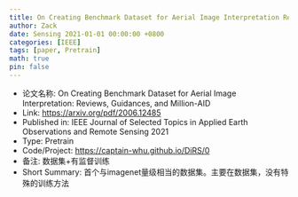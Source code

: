 ```yaml
---
title: On Creating Benchmark Dataset for Aerial Image Interpretation Reviews, Guidances, and Million-AID
author: Zack
date: Sensing 2021-01-01 00:00:00 +0800
categories: [IEEE]
tags: [paper, Pretrain]
math: true
pin: false
---
```

- 论文名称: On Creating Benchmark Dataset for Aerial Image Interpretation: Reviews, Guidances, and Million-AID
- Link: https://arxiv.org/pdf/2006.12485
- Published in: IEEE Journal of Selected Topics in Applied Earth Observations and Remote Sensing 2021
- Type: Pretrain
- Code/Project: https://captain-whu.github.io/DiRS/0
- 备注: 数据集+有监督训练
- Short Summary: 首个与imagenet量级相当的数据集。主要在数据集，没有特殊的训练方法
